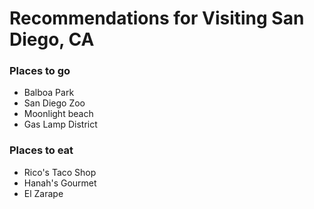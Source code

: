 # Recommendations for Visiting San Diego, CA

### Places to go
- Balboa Park
- San Diego Zoo
- Moonlight beach
- Gas Lamp District

### Places to eat
- Rico's Taco Shop
- Hanah's Gourmet
- El Zarape
